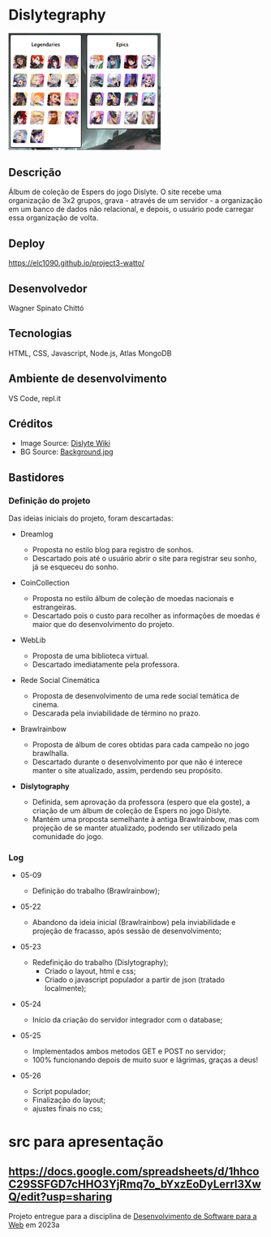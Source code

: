 # Dislytegraphy

<img src="https://raw.githubusercontent.com/elc1090/project3-watto/main/src/screenshot.png" alt="Screenshot do projeto" width="300">

## Descrição

Álbum de coleção de Espers do jogo Dislyte.
O site recebe uma organização de 3x2 grupos, grava - através de um servidor - a organização em um banco de dados não relacional, e depois, o usuário pode carregar essa organização de volta.

## Deploy

https://elc1090.github.io/project3-watto/

## Desenvolvedor

Wagner Spinato Chittó


## Tecnologias

HTML, CSS, Javascript, Node.js, Atlas MongoDB

## Ambiente de desenvolvimento

VS Code, repl.it

## Créditos

- Image Source: [Dislyte Wiki](https://dislyte.fandom.com/wiki)
- BG Source: [Background.jpg](https://rare-gallery.com/1360363-dislyte-4k-ultra-hd-wallpaper.html)

## Bastidores

### Definição do projeto

Das ideias iniciais do projeto, foram descartadas:

- Dreamlog
    - Proposta no estilo blog para registro de sonhos.
    - Descartado pois até o usuário abrir o site para registrar seu sonho, já se esqueceu do sonho.

- CoinCollection
    - Proposta no estilo álbum de coleção de moedas nacionais e estrangeiras.
    - Descartado pois o custo para recolher as informações de moedas é maior que do desenvolvimento do projeto.

- WebLib
    - Proposta de uma biblioteca virtual.
    - Descartado imediatamente pela professora.

- Rede Social Cinemática
    - Proposta de desenvolvimento de uma rede social temática de cinema.
    - Descarada pela inviabilidade de término no prazo.

- Brawlrainbow
    - Proposta de álbum de cores obtidas para cada campeão no jogo brawlhalla.
    - Descartado durante o desenvolvimento por que não é interece manter o site atualizado, assim, perdendo seu propósito.

- **Dislytography**
    - Definida, sem aprovação da professora (espero que ela goste), a criação de um álbum de coleção de Espers no jogo Dislyte.
    - Mantém uma proposta semelhante à antiga Brawlrainbow, mas com projeção de se manter atualizado, podendo ser utilizado pela comunidade do jogo.

### Log

- 05-09
    - Definição do trabalho (Brawlrainbow);

- 05-22
    - Abandono da ideia inicial (Brawlrainbow) pela inviabilidade e projeção de fracasso, após sessão de desenvolvimento;

- 05-23
    - Redefinição do trabalho (Dislytography);
        - Criado o layout, html e css;
        - Criado o javascript populador a partir de json (tratado localmente);

- 05-24
    - Início da criação do servidor integrador com o database;

- 05-25
    - Implementados ambos metodos GET e POST no servidor;
    - 100% funcionando depois de muito suor e lágrimas, graças a deus!

- 05-26
    - Script populador;
    - Finalização do layout;
    - ajustes finais no css;

# src para apresentação
https://docs.google.com/spreadsheets/d/1hhcoC29SSFGD7cHHO3YjRmq7o_bYxzEoDyLerrl3XwQ/edit?usp=sharing
---
Projeto entregue para a disciplina de [Desenvolvimento de Software para a Web](http://github.com/andreainfufsm/elc1090-2023a) em 2023a
